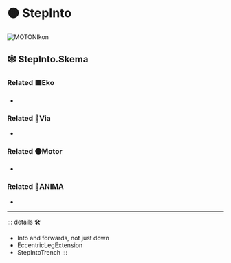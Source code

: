 # 🟠 <motor>StepInto</motor>

![MOTONIkon](/Ikon/Motor_Ikon.png)

## 🕸 StepInto.Skema

### Related 🟩<ekos>Eko</ekos>

-

### Related 🔻<via>Via</via>

-

### Related 🟠<motor>Motor</motor>

-

### Related 💜<anima>ANIMA</anima>

-

---

<!-- =================================================== -->
<!-- =================================================== -->
<!-- =================================================== -->
<!-- =================================================== -->
<!-- =================================================== -->
::: details 🛠

- Into and forwards, not just down
- EccentricLegExtension
- StepIntoTrench
:::
